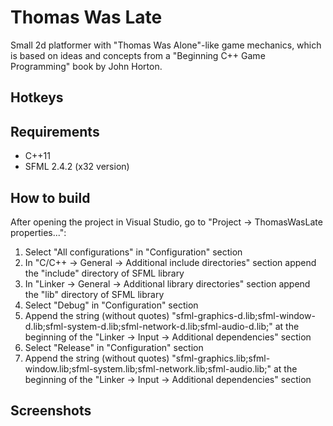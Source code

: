 # Thomas Was Late
Small 2d platformer with "Thomas Was Alone"-like game mechanics, which is based on ideas and concepts from a "Beginning C++ Game Programming" book by John Horton.

Hotkeys
--------

Requirements
------------
- C++11
- SFML 2.4.2 (x32 version)

How to build 
------------
After opening the project in Visual Studio, go to "Project -> ThomasWasLate properties...":
1) Select "All configurations" in "Configuration" section
2) In "C/C++ -> General -> Additional include directories" section append the "include" directory of SFML library
3) In "Linker -> General -> Additional library directories" section append the "lib" directory of SFML library
4) Select "Debug" in "Configuration" section
5) Append the string (without quotes) "sfml-graphics-d.lib;sfml-window-d.lib;sfml-system-d.lib;sfml-network-d.lib;sfml-audio-d.lib;" at the beginning of the
"Linker -> Input -> Additional dependencies" section
6) Select "Release" in "Configuration" section
7) Append the string (without quotes) "sfml-graphics.lib;sfml-window.lib;sfml-system.lib;sfml-network.lib;sfml-audio.lib;" at the beginning of the
"Linker -> Input -> Additional dependencies" section

Screenshots
-----------
<p align="center">
  <img src=""/>
</p>
